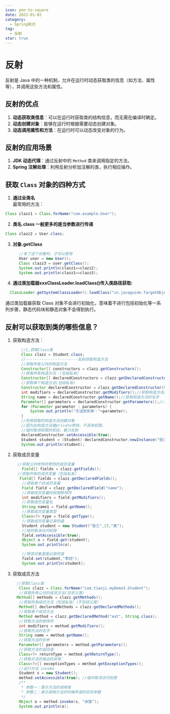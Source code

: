 ```yaml
---
icon: pen-to-square
date: 2022-01-02
category:
  - Spring知识
tag:
  - 反射
star: true
---
```


# 反射

反射是 Java 中的一种机制，允许在运行时动态获取类的信息（如方法、属性等），并调用这些方法和属性。  

## 反射的优点

1. **动态获取类信息**：可以在运行时获取类的结构信息，而无需在编译时确定。  
2. **动态创建对象**：能够在运行时根据需要动态创建对象。  
3. **动态调用属性和方法**：在运行时可以动态改变对象的行为。

## 反射的应用场景

1. **JDK 动态代理**：通过反射中的 `Method` 类来调用指定的方法。  
2. **Spring 注解处理**：利用反射分析加注解的类，执行相应操作。

## 获取 `Class` 对象的四种方式

1. **通过全类名**  
   最常用的方法：
  ```java
  Class clazz1 = Class.forName("com.example.User");
  ```

2. **类名.class 一般更多的是当参数进行传递** 
  ```java
  Class clazz2 = User.class;
  ```      
3. **对象.getClass** 
  ```java
        //有了这个对象时，才可以使用
        User user = new User();
        Class clazz3 = user.getClass();
        System.out.println(clazz1==clazz2);
        System.out.println(clazz1==clazz3);
  ``` 
4. **通过类加载器xxxClassLoader.loadClass()传入类路径获取:** 
  ```java
    ClassLoader.getSystemClassLoader().loadClass("cn.javaguide.TargetObject");
  ```
通过类加载器获取 Class 对象不会进行初始化，意味着不进行包括初始化等一系列步骤，静态代码块和静态对象不会得到执行。

## 反射可以获取到类的哪些信息？
1. 获取构造方法：
 ```java
        //1,获取Class类
        Class clazz = Student.class;
        //-----------------------反射获取构造方法
        //获取所有公共的构造方法
        Constructor[] constructors = clazz.getConstructors();
        //获取所有构造方法：(包括私有)
        Constructor[] declaredConstructors = clazz.getDeclaredConstructors();
        //获取单个构造方法(包括私有)
        Constructor declaredConstructor = clazz.getDeclaredConstructor(String.class);
        int modifiers = declaredConstructor.getModifiers();//获取构造方法修饰符的值
        String name = declaredConstructor.getName();//获取构造方法的名字
        Parameter[] parameters = declaredConstructor.getParameters();//获取构造方法形参
        for (Parameter parameter : parameters) {
            System.out.println("方法的形参："+parameter);
        }
        //利用获取的构造方法创建对象
        //因为此构造方法被private修饰，不具有权限，
        //临时取消权限的校验，暴力反射
        declaredConstructor.setAccessible(true);
        Student student = (Student) declaredConstructor.newInstance("张三");
        System.out.println(student);
```
2. 获取成员变量
    ```java
      //获取公共修饰符修饰的成员变量
        Field[] fields = clazz.getFields();
      //获取所有的成员变量（包括私有）
       Field[] fields = clazz.getDeclaredFields();
        //获取单个的成员变量
        Field field = clazz.getDeclaredField("name");
        //获取成员变量的权限修饰符
        int modifiers = field.getModifiers();
        //获取成员变量名
        String name1 = field.getName();
        //获取成员变量类型
        Class<?> type = field.getType();
        //获取成员变量记录的值
        Student student = new Student("张三",23,"男");
        //临时取消访问权限
        field.setAccessible(true);
        Object o = field.get(student);
        System.out.println(o);

        //修改对象里面记录的值
        field.set(student,"李四");
        System.out.println(student);
    ```
3. 获取成员方法  
  ```java
       //获取Class类
        Class clazz = Class.forName("com.tianji.myDemo3.Student");
        //获取所有公共的成员方法(包含父类)
       Method[] methods = clazz.getMethods();
        //获取所有成员方法（包括私有）（不包括父类）
        Method[] declaredMethods = clazz.getDeclaredMethods();
        //获取单个成员方法
        Method method = clazz.getDeclaredMethod("eat", String.class);
        //获取方法的修饰符
        int modifiers = method.getModifiers();
        //获取方法的名字
        String name = method.getName();
        //获取方法的形参
        Parameter[] parameters = method.getParameters();
        //获取方法的返回值
        Class<?> returnType = method.getReturnType();
        //获取方法的抛出的异常
        Class<?>[] exceptionTypes = method.getExceptionTypes();
        //运行方法 invoke
        Student s = new Student();
        method.setAccessible(true); //临时取消访问权限
        /**
         * 参数一：表示方法的调用者
         * 参数二：表示调用方法的时候传递的实际参数
         */
        Object o = method.invoke(s, "米饭");
        System.out.println(o);
 ```